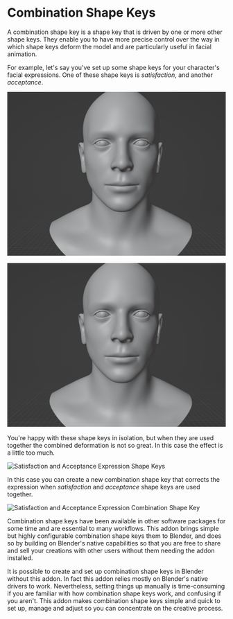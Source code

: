 # Combination Shape Keys

A combination shape key is a shape key that is driven by one or more other shape keys. They enable
you to have more precise control over the way in which shape keys deform the model and are
particularly useful in facial animation.

For example, let's say you've set up some shape keys for your character's facial expressions. One
of these shape keys is *satisfaction*, and another *acceptance*.

![Satisfaction Expression Shape Key](media/satisfaction.gif)

![Acceptance Expression Shape Key](media/acceptance.gif)

You're happy with these shape keys in isolation, but when they are used together the combined
deformation is not so great. In this case the effect is a little too much.

![Satisfaction and Acceptance Expression Shape Keys](media/satisfaction_acceptance.gif)

In this case you can create a new combination shape key that corrects the expression when
*satisfaction* and *acceptance* shape keys are used together.

![Satisfaction and Acceptance Expression Combination Shape Key](media/satisfaction_acceptance_combination.gif)

Combination shape keys have been available in other software packages for some time and are
essential to many workflows. This addon brings simple but highly configurable combination shape
keys them to Blender, and does so by building on Blender's native capabilities so that you are
free to share and sell your creations with other users without them needing the addon installed.

It is possible to create and set up combination shape keys in Blender without this addon. In fact
this addon relies mostly on Blender's native drivers to work. Nevertheless, setting things up
manually is time-consuming if you are familiar with how combination shape keys work, and confusing
if you aren't. This addon makes combination shape keys simple and quick to set up, manage and adjust
so you can concentrate on the creative process.
